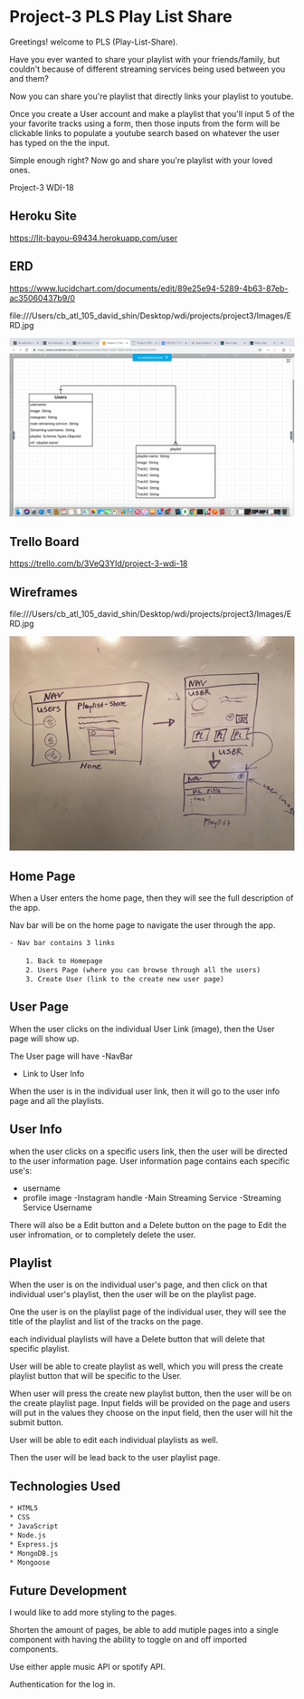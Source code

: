 # Project-3 PLS Play List Share

Greetings! welcome to PLS (Play-List-Share). 

Have you ever wanted to share your playlist with your friends/family, but couldn't because of different streaming services being used between you and them? 

Now you can share you're playlist that directly links your playlist to youtube.

Once you create a User account and make a playlist that you'll input 5 of the your favorite tracks using a form, then those inputs from the form will be clickable links to populate a youtube search based on whatever the user has typed on the the input.

Simple enough right?  Now go and share you're playlist with your loved ones.


Project-3 WDI-18

## Heroku Site

https://lit-bayou-69434.herokuapp.com/user

## ERD

https://www.lucidchart.com/documents/edit/89e25e94-5289-4b63-87eb-ac35060437b9/0


file:///Users/cb_atl_105_david_shin/Desktop/wdi/projects/project3/Images/ERD.jpg


![ERD](Images/ERD.jpg)

## Trello Board

https://trello.com/b/3VeQ3YId/project-3-wdi-18

## Wireframes

file:///Users/cb_atl_105_david_shin/Desktop/wdi/projects/project3/Images/ERD.jpg

![WireFrames](Images/Project3WF.jpeg)


## Home Page


When a User enters the home page, then they will see the full description of the app.

Nav bar will be on the home page to navigate the user through the app.

    - Nav bar contains 3 links

        1. Back to Homepage
        2. Users Page (where you can browse through all the users)
        3. Create User (link to the create new user page)

## User Page

When the user clicks on the individual User Link (image), then the User page will show up.

The User page will have
-NavBar
- Link to User Info

When the user is in the individual user link, then it will go to the user info page and all the playlists.

## User Info

when the user clicks on a specific users link, then the user will be directed to the user information page.   User information page contains each specific use's:

- username
- profile image
-Instagram handle
-Main Streaming Service 
-Streaming Service Username

There will also be a Edit button and a Delete button on the page to Edit the user infromation, or to completely delete the user.

## Playlist

When the user is on the individual user's page, and then click on that individual user's playlist, then the user will be on the playlist page. 

One the user is on the playlist page of the individual user, they will see the title of the playlist and list of the tracks on the page.

each individual playlists will have a Delete button that will delete that specific playlist.

User will be able to create playlist as well, which you will press the create playlist button that will be specific to the User.

When user will press the create new playlist button, then the user will be on the create playlist page.  Input fields will be provided on the page and users will put in the values they choose on the input field, then the user will hit the submit button.

User will be able to edit each individual playlists as well.

Then the user will be lead back to the user playlist page.



## Technologies Used

    * HTML5
    * CSS
    * JavaScript
    * Node.js
    * Express.js
    * MongoDB.js
    * Mongoose
   

## Future Development

I would like to add more styling to the pages.

Shorten the amount of pages, be able to add mutiple pages into a single component with having the ability to toggle on and off imported components.

Use either apple music API or spotify API.

Authentication for the log in.

